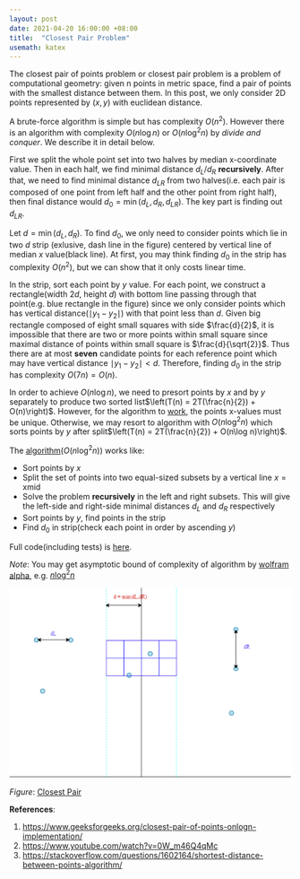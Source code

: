 ```yaml
---
layout: post
date: 2021-04-20 16:00:00 +08:00
title:  "Closest Pair Problem"
usemath: katex
---
```


The closest pair of points problem or closest pair problem is a problem of computational geometry: given n points in metric space, find a pair of points with the smallest distance between them. In this post, we only consider 2D points represented by $(x, y)$ with euclidean distance.  

A brute-force algorithm is simple but has complexity $O(n^2)$. However there is an algorithm with complexity $O(n\log n)$ or $O(n\log^2 n)$ by *divide and conquer*. We describe it in detail below.  

First we split the whole point set into two halves by median x-coordinate value. Then in each half, we find minimal distance $d_L$/$d_R$ **recursively**. After that, we need to find minimal distance $d_{LR}$ from two halves(i.e. each pair is composed of one point from left half and the other point from right half), then final distance would $d_0 = \min(d_L, d_R, d_{LR})$. The key part is finding out $d_{LR}$.  

Let $d = \min(d_L, d_R)$. To find $d_0$, we only need to consider points which lie in two $d$ strip (exlusive, dash line in the figure) centered by vertical line of median $x$ value(black line). At first, you may think finding $d_0$ in the strip has complexity $O(n^2)$, but we can show that it only costs linear time.  

In the strip, sort each point by $y$ value. For each point, we construct a rectangle(width $2d$, height $d$) with bottom line passing through that point(e.g. blue rectangle in the figure) since we only consider points which has vertical distance($\mid y_1-y_2 \mid$) with that point less than $d$. Given big rectangle composed of eight small squares with side $\frac{d}{2}$, it is impossible that there are two or more points within small square since maximal distance of points within small square is $\frac{d}{\sqrt{2}}$. Thus there are at most **seven** candidate points for each reference point which may have vertical distance $\mid y_1-y_2 \mid < d$. Therefore, finding $d_0$ in the strip has complexity $O(7n) = O(n)$.  

In order to achieve $O(n\log n)$, we need to presort points by $x$ and by $y$ separately to produce two sorted list$\left(T(n) = 2T(\frac{n}{2}) + O(n)\right)$. However, for the algorithm to [work](https://stackoverflow.com/a/61981008/7390103), the points x-values must be unique. Otherwise, we may resort to algorithm with $O(n\log^2 n)$ which sorts points by $y$ after split$\left(T(n) = 2T(\frac{n}{2}) + O(n\log n)\right)$.  

The [algorithm](https://stackoverflow.com/a/1602328/7390103)$\left(O(n\log^2 n)\right)$ works like:  
- Sort points by $x$
- Split the set of points into two equal-sized subsets by a vertical line $x = \text{xmid}$
- Solve the problem **recursively** in the left and right subsets. This will give the left-side and right-side minimal distances $d_L$ and $d_R$ respectively
- Sort points by $y$, find points in the strip
- Find $d_0$ in strip(check each point in order by ascending $y$)

Full code(including tests) is [here](https://github.com/BruceChen2017/brucechen2017.github.io/tree/main/codes/2021-04-20).  

*Note*: You may get asymptotic bound of complexity of algorithm by [wolfram alpha](https://www.wolframalpha.com/), e.g. [$n\log^2n$](https://www.wolframalpha.com/input/?i=T%28n%29+%3D+2T%28n%2F2%29+%2B+nlogn)


<p align="center">
  <img src="/images/e1.png" />
</p>  

*Figure*: <u>Closest Pair</u>  


**References**:
1. <https://www.geeksforgeeks.org/closest-pair-of-points-onlogn-implementation/>
2. <https://www.youtube.com/watch?v=0W_m46Q4qMc>
3. <https://stackoverflow.com/questions/1602164/shortest-distance-between-points-algorithm/>
